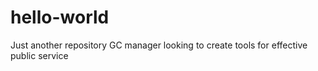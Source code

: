 # hello-world
Just another repository
GC manager looking to create tools for effective public service
